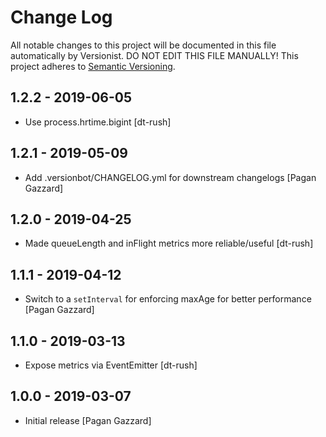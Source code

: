 # Change Log

All notable changes to this project will be documented in this file
automatically by Versionist. DO NOT EDIT THIS FILE MANUALLY!
This project adheres to [Semantic Versioning](http://semver.org/).

## 1.2.2 - 2019-06-05

* Use process.hrtime.bigint [dt-rush]

## 1.2.1 - 2019-05-09

* Add .versionbot/CHANGELOG.yml for downstream changelogs [Pagan Gazzard]

## 1.2.0 - 2019-04-25

* Made queueLength and inFlight metrics more reliable/useful [dt-rush]

## 1.1.1 - 2019-04-12

* Switch to a `setInterval` for enforcing maxAge for better performance [Pagan Gazzard]

## 1.1.0 - 2019-03-13

* Expose metrics via EventEmitter [dt-rush]

## 1.0.0 - 2019-03-07

* Initial release [Pagan Gazzard]
